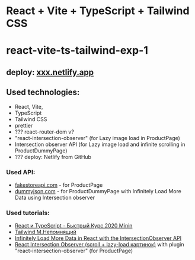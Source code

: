 # React + Vite + TypeScript + Tailwind CSS

# react-vite-ts-tailwind-exp-1
## deploy: [xxx.netlify.app](...)

## Used technologies:
- React, Vite, 
- TypeScript
- Tailwind CSS
- prettier
- ??? react-router-dom v?
- "react-intersection-observer" (for Lazy image load in ProductPage)
- Intersection observer API (for Lazy image load and infinite scrolling in ProductDummyPage)
- ??? deploy: Netlify from GitHub

### Used API:
- [fakestoreapi.com](https://fakestoreapi.com/products) - for ProductPage
- [dummyjson.com](https://dummyjson.com/) - for ProductDummyPage with Infinitely Load More Data using Intersection observer

### Used tutorials:
- [React и TypeScript - Быстрый Курс 2020 Minin](https://www.youtube.com/watch?v=OJ16BaPC6VI&list=PLsRtCt_LrZRZzfZE1QxtYYtibGfDh8sYv)
- [Tailwind М.Непомнящий](https://www.youtube.com/watch?v=B6Aw8Ed-0eE&list=PLsRtCt_LrZRZzfZE1QxtYYtibGfDh8sYv&index=14)
- [Infinitely Load More Data in React with the IntersectionObserver API](https://www.youtube.com/watch?v=WFw_SgVlXUY)
- [React Intersection Observer (scroll + lazy-load картинок)](https://www.youtube.com/watch?v=a9GQFD5t6Jo) with plugin "react-intersection-observer" (for ProductPage)
